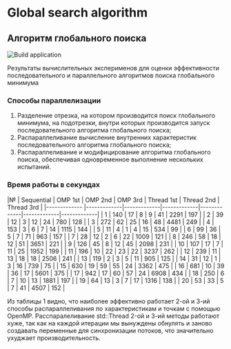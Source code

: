 # Global search algorithm

## Алгоритм глобального поиска

![Build application](https://github.com/WerWebWer/GSA/workflows/Build%20application/badge.svg?branch=master)

Результаты вычислительных эксперименов для оценки эффективности последовательного и параллельного алгоритмов поиска глобального минимума

### Способы параллелизации
                
1. Разделение отрезка, на котором производится поиск глобального минимума, на подотрезки, внутри которых производится запуск последовательного алгоритма глобального поиска;
2. Распараллеливание вычисление внутренних характеристик последовательного алгоритма глобального поиска;
3. Распараллеливание и модифицирование алгоритма глобального поиска, обеспечивая одновременное выполнение нескольких испытаний.

### Время работы в секундах

|№  | Sequential | OMP 1st  | OMP 2nd | OMP 3rd | Thread 1st | Thread 2nd | Thread 3rd  |
|------------- |-------------|-------------|-------------|-------------|-------------|-------------|
| 1  | 140 | 17 |  8 |  9 | 41 | 2291 | 197 |
| 2  |  39 | 12 |  3 | 12 | 24 |  780 | 128 |
| 3  | 272 | 62 | 25 | 16 | 48 | 4481 | 249 |
| 4  | 153 |  3 |  6 |  7 | 14 | 1115 | 144 |
| 5  |  11 |  4 |  1 |  4 | 15 |  534 |  99 |
| 6  |  99 | 36 |  5 |  7 | 71 |  963 | 157 |
| 7  |  28 | 12 |  2 |  6 | 22 | 1009 | 121 |
| 8  | 246 | 58 | 18 | 12 | 51 | 3651 | 221 |
| 9  | 126 | 45 |  8 | 12 | 45 | 2098 | 231 |
| 10 | 107 | 17 |  7 | 11 | 25 | 1952 | 199 |
| 11 | 196 | 10 | 22 | 23 | 22 | 3237 | 262 |
| 12 | 239 | 11 | 13 | 18 | 18 | 2506 | 241 |
| 13 | 119 |  2 |  3 |  5 | 11 |  905 | 125 | 
| 14 |  31 | 12 |  1 |  3 | 16 |  739 |  75 |
| 15 | 630 | 19 | 59 | 55 | 24 | 3362 | 475 |
| 16 | 681 | 10 | 39 | 36 | 17 | 5601 | 375 |
| 17 | 942 | 17 | 60 | 57 | 24 | 6908 | 434 |
| 18 | 250 |  6 |  7 | 10 | 13 | 1881 | 197 |
| 19 |  64 | 13 |  3 |  7 | 17 | 1316 | 138 |
| 20 |  53 | 33 |  5 |  7 | 41 | 4507 | 152 |

Из таблицы 1 видно, что наиболее эффективно работает 2-ой и 3-ий способы распараллеливания по характеристикам и точкам с помощью OpenMP. Расспаралеливание std::Thread 2-ой и 3-ий методы работают хуже, так как на каждой итерации мы вынуждены обнулять и заново создавать переменные для синхронизации потоков, что значительно ухуджает производительность.
